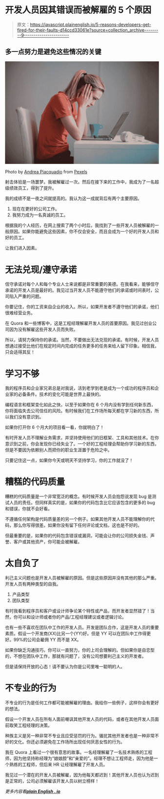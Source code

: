 # 开发人员因其错误而被解雇的 5 个原因

> 原文：<https://javascript.plainenglish.io/5-reasons-developers-get-fired-for-their-faults-d14ccd33061e?source=collection_archive---------9----------------------->

## 多一点努力是避免这些情况的关键

![](img/cf849ab759471c4a34762558b8e8acf2.png)

Photo by [Andrea Piacquadio](https://www.pexels.com/@olly?utm_content=attributionCopyText&utm_medium=referral&utm_source=pexels) from [Pexels](https://www.pexels.com/photo/young-troubled-woman-using-laptop-at-home-3755755/?utm_content=attributionCopyText&utm_medium=referral&utm_source=pexels)

射击体验是一场噩梦。我被解雇过一次。然后在接下来的工作中，我成为了一名超级绩效员工，得到了提升。

我的成绩不是一夜之间就提高的。我认为这一成就背后有两个主要原因。

1.  现在在更好的公司工作。
2.  我努力成为一名真诚的员工。

根据我的个人经历，在网上搜索了两个小时后，我找到了一些开发人员被解雇的一般原因。如果你能避免这些因素，你不仅会安全，而且会成为一个好的开发人员和好的员工。

让我们进入因素。

# 无法兑现/遵守承诺

信守承诺对每个人和每个专业人士来说都是非常重要的美德。在我看来，能够信守承诺的开发人员是最好的。我见过当开发人员不能遵守他们的承诺或时间表时，公司陷入严重的问题。

你要记住，你的工资来自企业的收入。所以，如果开发者不遵守他们的承诺，他们很难经营业务。

在 Quora 和一些博客中，这是工程经理解雇开发人员的首要原因。我见过创业公司因为没有解雇这些开发人员而失败。

所以，请努力保持你的承诺。当然，不要做出无法兑现的承诺。有时候，开发人员想通过接受比他们在规定时间内完成的任务更多的任务来给人留下印象。相信我，只会适得其反！

# 学习不够

我的程序员和企业家兄弟总是对我说，活到老学到老是成为一个成功的程序员和企业家的必备条件。技术的变化可能是世界上最快的。

编程语言和框架变化如此之快，以至于如果你在 6 个月内没有学到任何新东西，你将面临失去公司信任的风险。有时候我们在工作场所每天都在学习新的东西，所以我们没有意识到。

如果你打开你 6 个月大的项目看一看，你就明白了！

有时开发人员不理解业务需求，并坚持使用他们的旧框架、工具和其他技术。在你意识到之前，你会发现你已经失业了。一个好的工程经理会帮助你学习新的东西，但是不要因为依赖别人而把你的职业生涯置于危险之中。

只要记住这一点，如果你今天或明天不坚持学习，你的工作就没了！

# 糟糕的代码质量

糟糕的代码质量是一个非常宽泛的概念。有时候开发人员会抱怨说发现 bug 是测试人员的责任。但同样真实的是，如果你的代码包含比它应该包含的更多的 bug 和错误，你就不会好看。

不遵循任何架构是代码质量差的另一个例子。如果其他开发人员不能理解你的代码，那么你写得很差。如果你没有留下任何评论或文档，这也是不好的。

但最重要的是，如果你的代码包含错误或漏洞，可能会让你的公司损失金钱、声誉、客户或其他资产，你可能会被解雇。

# 太自负了

利己主义问题也是开发人员被解雇的原因。但是这些原因并没有其他的那么严重。开发人员有两种类型的自我。

1.  产品类型
2.  团队类型

有时我看到程序员和客户或设计师争论某个特性或产品，而开发者显然错了！当然，你可以和设计师或者你的产品/工程经理建议或者逻辑讨论。

也有一些不喜欢在团队中工作的开发人员。开发是团队合作，这是开发人员的重要素质。假设一个开发商(XX)比另一个(YY)好。但是 YY 可以在团队中工作得更好。99%的公司会雇佣 YY 而不是 XX。

如果你缺乏沟通技巧，你可以一直努力，你的上司会理解的。但如果你是自恋型的，不想在团队中工作，那就有问题了，没有公司想要利己主义的开发者。

但是请保持开放的心态！请不要认为你是公司里唯一聪明的人。

# 不专业的行为

不专业的行为是任何工作都可能被解雇的理由。我给你一些例子，这样你会有更好的想法。

假设一个开发人员在所有人面前嘲讽其他开发人员的代码，或者在其他开发人员面前取笑工程经理的决策。

种族主义是另一种非常不专业且应受惩罚的行为。骚扰其他开发者也是一种非常不好的文化。你还必须避免在工作场所出现任何厌恶女性的行为。

我在 Quora 上看过一个很有意思的故事。一名经理解雇了一名技术熟练的工程师，因为他坚持称经理为“娘娘腔”和“亲爱的”。经理不想让工程师走，因为他是一个熟练的工程师，但后来 HR 让经理解雇了开发人员。

我见过一个潜在的开发人员被解雇，因为他每天都迟到！其他开发人员也认为迟到是正常的，公司必须解雇该开发人员以树立榜样！

*更多内容看*[***plain English . io***](http://plainenglish.io/)